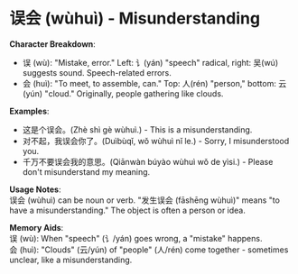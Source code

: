 # **误会 (wùhuì) - Misunderstanding**

**Character Breakdown**:  
- 误 (wù): "Mistake, error." Left: 讠(yán) "speech" radical, right: 吴(wú) suggests sound. Speech-related errors.  
- 会 (huì): "To meet, to assemble, can." Top: 人(rén) "person," bottom: 云(yún) "cloud." Originally, people gathering like clouds.

**Examples**:  
- 这是个误会。(Zhè shì gè wùhuì.) - This is a misunderstanding.  
- 对不起，我误会你了。(Duìbùqǐ, wǒ wùhuì nǐ le.) - Sorry, I misunderstood you.  
- 千万不要误会我的意思。(Qiānwàn búyào wùhuì wǒ de yìsi.) - Please don't misunderstand my meaning.

**Usage Notes**:  
误会 (wùhuì) can be noun or verb. "发生误会 (fāshēng wùhuì)" means "to have a misunderstanding." The object is often a person or idea.

**Memory Aids**:  
误 (wù): When "speech" (讠/yán) goes wrong, a "mistake" happens.  
会 (huì): "Clouds" (云/yún) of "people" (人/rén) come together - sometimes unclear, like a misunderstanding.